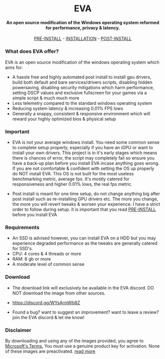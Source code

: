 <h1 align="center">
</a>
  EVA
</a>
</h1>
<h4 align="center">An open source modification of the Windows operating system reformed for performance, privacy & latency.</h4>

<p align="center">
  <a href="https://github.com/AesterFF/Eva-Continued/blob/main/content/docs/PRE-INSTALL.md">PRE-INSTALL</a>
  -
  <a href="https://github.com/AesterFF/Eva-Continued/blob/main/content/docs/INSTALLATION.md">INSTALLATION</a>
  -
  <a href="https://github.com/AesterFF/Eva-Continued/blob/main/content/docs/POST-INSTALL.md">POST-INSTALL</a>
</p>

### What does EVA offer?

EVA is an open source modification of the windows operating system which aims for:

  - A hassle free and highly automated post install to install gpu drivers, build both default and bare services/drivers scripts, disabling hidden powersaving, disabling security mitigations which harm performance, setting DSCP values and exclusive fullscreen for your games via a simple script & much much more
  - Less telemetry compared to the standard windows operating system
  - Reducing system latency & increasing 0.01% FPS lows
  - Generally a snappy, consistent & responsive environment which will reward your highly optimized bios & physical setup

### Important

  - EVA is not your average windows install. You need some common sense to complete setup properly, especially if you have an iGPU or want to install your own drivers. 
    This project is in it's early stages which means there is chances of error, the script may completely fail so ensure you have a back-up plan before you install EVA incase
    anything goes wrong. If you are not comfortable & confident with setting the OS up properly do NOT install EVA. This OS is not built for the most useless benchmarking metric,
	average fps. It's mostly catered for responsiveness and higher 0.01% lows, the real fps metric.

  - Post install is meant for one time setup, do not change anything big after post install such as re-installing GPU drivers etc. The more you change, the more you will revert tweaks & worsen your experience. I have a strict order to follow during setup. it is important that you read <a href="https://github.com/amitxvv/EVA/blob/main/content/docs/PRE-INSTALL.md">PRE-INSTALL</a> before you install EVA

### Requirements

  - An SSD is advised however, you can install EVA on a HDD but you may experience degraded performance as the tweaks are generally catered for SSD's.
  - CPU: 4 cores & 4 threads or more
  - RAM: 8 gb or more
  - A moderate level of common sense
 
### Download

  - The download link will exclusively be available in the EVA discord. DO NOT download the image from other sources.

  - https://discord.gg/WYsArmWb8Z

  - Found a bug? want to suggest an improvement? want to leave a review? join the EVA discord & let me know!

### Disclaimer

By downloading and using any of the images provided, you agree to [Microsoft's Terms.](https://www.microsoft.com/en-us/Useterms/Retail/Windows/10/UseTerms_Retail_Windows_10_English.htm) You must use a genuine product key for activation. None of these images are preactivated. [read more](https://github.com/amitxvv/repotest/blob/main/DISCLAIMER.md)
